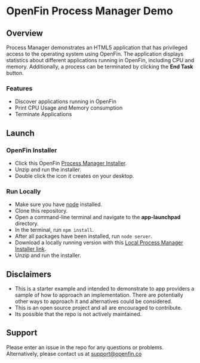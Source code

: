 # OpenFin Process Manager Demo

## Overview
Process Manager demonstrates an HTML5 application that has privileged access to the operating system using OpenFin. The application displays statistics about different applications running in OpenFin, including CPU and memory. Additionally, a process can be terminated by clicking the **End Task** button.

### Features
* Discover applications running in OpenFin
* Print CPU Usage and Memory consumption
* Terminate Applications

## Launch
### OpenFin Installer
* Click this OpenFin [Process Manager Installer](https://install.openfin.co/download?fileName=ProcessManager&config=https://cdn.openfin.co/demos/process-manager/app.json).
* Unzip and run the installer.
* Double click the icon it creates on your desktop.

### Run Locally
* Make sure you have [node](https://nodejs.org/en/) installed.
* Clone this repository.
* Open a command-line terminal and navigate to the **app-launchpad** directory.
* In the terminal, run `npm install`.
* After all packages have been installed, run `node server`.
* Download a locally running version with this [Local Process Manager Installer link](https://install.openfin.co/download?fileName=process-manager-local&config=http://localhost:5040/app_local.json).
* Unzip and run the installer.

## Disclaimers
* This is a starter example and intended to demonstrate to app providers a sample of how to approach an implementation. There are potentially other ways to approach it and alternatives could be considered. 
* This is an open source project and all are encouraged to contribute.
* Its possible that the repo is not actively maintained.

## Support
Please enter an issue in the repo for any questions or problems. 
<br> Alternatively, please contact us at support@openfin.co
